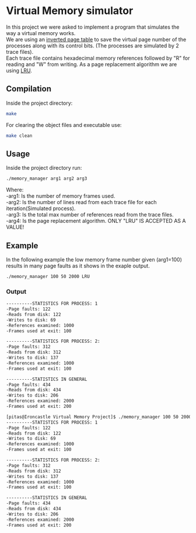 # Virtual Memory simulator

In this project we were asked to implement a program that simulates the way a virtual memory works.  
We are using an [inverted page table](https://www.geeksforgeeks.org/inverted-page-table-in-operating-system/) to save the virtual page number of the processes along with its control bits. (The processes are simulated by 2 trace files).  
Each trace file contains hexadecimal memory references followed by "R" for reading and "W" from writing.
As a page replacement algorithm we are using [LRU](<https://en.wikipedia.org/wiki/Cache_replacement_policies#Least_recently_used_(LRU)>).

## Compilation

Inside the project directory:

```bash
make
```

For clearing the object files and executable use:

```bash
make clean
```

## Usage

Inside the project directory run:

```bash
./memory_manager arg1 arg2 arg3

```

Where:  
-arg1: Is the number of memory frames used.  
-arg2: Is the number of lines read from each trace file for each iteration(Simulated process).  
-arg3: Is the total max number of references read from the trace files.  
-arg4: Is the page replacement algorithm. ONLY "LRU" IS ACCEPTED AS A VALUE!

## Example

In the following example the low memory frame number given (arg1=100) results in many page faults as it shows in the exaple output.

```bash
./memory_manager 100 50 2000 LRU

```

### Output

```bash
----------STATISTICS FOR PROCESS: 1
-Page faults: 122
-Reads from disk: 122
-Writes to disk: 69
-References examined: 1000
-Frames used at exit: 100

----------STATISTICS FOR PROCESS: 2:
-Page faults: 312
-Reads from disk: 312
-Writes to disk: 137
-References examined: 1000
-Frames used at exit: 100

----------STATISTICS IN GENERAL
-Page faults: 434
-Reads from disk: 434
-Writes to disk: 206
-References examined: 2000
-Frames used at exit: 200

[pitas@Ironcastle Virtual Memory Project]$ ./memory_manager 100 50 2000 LRU
----------STATISTICS FOR PROCESS: 1
-Page faults: 122
-Reads from disk: 122
-Writes to disk: 69
-References examined: 1000
-Frames used at exit: 100

----------STATISTICS FOR PROCESS: 2:
-Page faults: 312
-Reads from disk: 312
-Writes to disk: 137
-References examined: 1000
-Frames used at exit: 100

----------STATISTICS IN GENERAL
-Page faults: 434
-Reads from disk: 434
-Writes to disk: 206
-References examined: 2000
-Frames used at exit: 200

```
